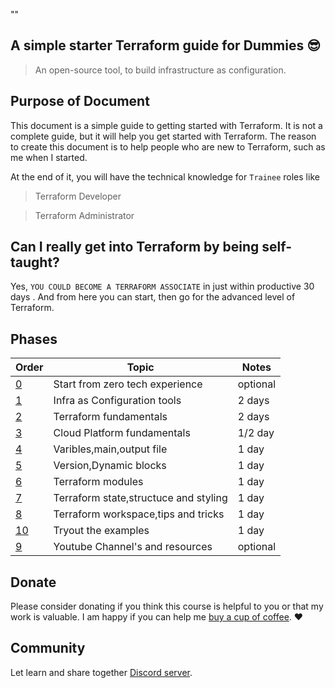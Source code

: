 "<a id="start">" </a>
## A simple starter Terraform guide for Dummies 😎

> An open-source tool, to build infrastructure as configuration.

## Purpose of Document

This document is a simple guide to getting started with Terraform. It is not a complete guide, but it will help you get started with Terraform. The reason to create this document is to help people who are new to Terraform, such as me when I started.

At the end of it, you will have the technical knowledge for `Trainee` roles like
> Terraform Developer

> Terraform Administrator

## Can I really get into Terraform by being self-taught?

 Yes, `YOU COULD BECOME A TERRAFORM ASSOCIATE` in just within productive 30 days .
 And from here you can start, then go for the advanced level of Terraform.
<!-- and [deploy it on GitHub Pages](deploy.md).
See the [Quick start](quickstart.md) guide for more details. -->

## Phases

| Order | Topic                                                                          | Notes      |
|-------|----------------------------------------|---------------------------------------|
| [0](Chapter_0-Startfromzerotechexperience.md)  | Start from zero tech experience       | optional
| [1](InfraasConfigurationtools.md)              | Infra as Configuration tools          |  2 days
| [2](phase2/README.md)                          | Terraform fundamentals                |  2 days    |
| [3](phase3/README.md)                          | Cloud Platform fundamentals           |  1/2 day   |
| [4](phase4/README.md)                          | Varibles,main,output file             |  1 day     |
| [5](phase5/README.md)                          | Version,Dynamic blocks                |  1 day     |
| [6](phase6/README.md)                          | Terraform modules                     |  1 day     |
| [7](phase7/README.md)                          | Terraform state,structuce and styling |  1 day     |
| [8](phase8/README.md)                          | Terraform workspace,tips and tricks   |  1 day     |
| [10](examples.md)                              | Tryout the examples                   |  1 day     |
| [9](phase9/README.md)                          | Youtube Channel's and resources       |  optional  |


## Donate

Please consider donating if you think this course is helpful to you or that my work is valuable. I am happy if you can help me [buy a cup of coffee](https://github.com/mkarjun). :heart:

## Community

Let learn and share together [Discord server](https://discord.gg/vUkyYccp).
